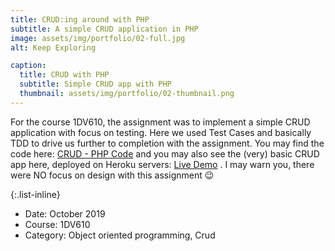 ```yaml
---
title: CRUD:ing around with PHP
subtitle: A simple CRUD application in PHP
image: assets/img/portfolio/02-full.jpg
alt: Keep Exploring

caption:
  title: CRUD with PHP
  subtitle: Simple CRUD app with PHP
  thumbnail: assets/img/portfolio/02-thumbnail.png
---
```


For the course 1DV610, the assignment was to implement a simple CRUD application with focus on testing. Here we used Test Cases and basically TDD to drive us
further to completion with the assignment. You may find the code here: [CRUD - PHP Code](https://github.com/codesis/1dv610_L2) and you may also see the (very) basic CRUD app
here, deployed on Heroku servers: [Live Demo](https://codesis1dv610.herokuapp.com/) . I may warn you, there were NO focus on design with this assignment 😉

{:.list-inline}

- Date: October 2019
- Course: 1DV610
- Category: Object oriented programming, Crud
